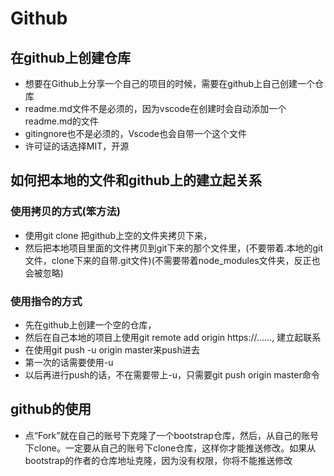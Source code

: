 # Github

## 在github上创建仓库

* 想要在Github上分享一个自己的项目的时候，需要在github上自己创建一个仓库
* readme.md文件不是必须的，因为vscode在创建时会自动添加一个readme.md的文件
* gitingnore也不是必须的，Vscode也会自带一个这个文件
* 许可证的话选择MIT，开源

## 如何把本地的文件和github上的建立起关系

### 使用拷贝的方式(笨方法)

* 使用git clone 把github上空的文件夹拷贝下来，
* 然后把本地项目里面的文件拷贝到git下来的那个文件里，(不要带着.本地的git文件，clone下来的自带.git文件)(不需要带着node_modules文件夹，反正也会被忽略)

### 使用指令的方式

* 先在github上创建一个空的仓库，
* 然后在自己本地的项目上使用git remote add origin https://......, 建立起联系
* 在使用git push -u origin master来push进去
* 第一次的话需要使用-u
* 以后再进行push的话，不在需要带上-u，只需要git push origin master命令

## github的使用

* 点“Fork”就在自己的账号下克隆了一个bootstrap仓库，然后，从自己的账号下clone。一定要从自己的账号下clone仓库，这样你才能推送修改。如果从bootstrap的作者的仓库地址克隆，因为没有权限，你将不能推送修改